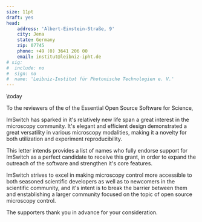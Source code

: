 ```yaml
---
size: 11pt
draft: yes
head:
    address: 'Albert-Einstein-Straße, 9'
    city: Jena
    state: Germany
    zip: 07745
    phone: +49 (0) 3641 206 00
    email: institut@leibniz-ipht.de
# sig:
#  include: no
#  sign: no
#  name: 'Leibniz-Institut für Photonische Technologien e. V.'
---
```


\today


To the reviewers of the of the Essential Open Source Software for Science,

ImSwitch has sparked in it's relatively new life span a great interest in the microscopy community. It's elegant and efficient design demonstrated a great versatility in various microscopy modalities, making it a novelty for both utilization and experiment reproducibility.

This letter intends provides a list of names who fully endorse support for ImSwitch as a perfect candidate to receive this grant, in order to expand the outreach of the software and strengthen it's core features.

ImSwitch strives to excel in making microscopy control more accessible to both seasoned scientific developers as well as to newcomers in the scientific community, and it's intent is to break the barrier between them and enstablishing a larger community focused on the topic of open source microscopy control.

The supporters thank you in advance for your consideration.
